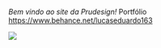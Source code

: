_Bem vindo ao site da Prudesign!_
Portfólio https://www.behance.net/lucaseduardo163

![](https://media.tenor.com/NKVsLIc6qwAAAAAC/vacation-vacation-time.gif)
